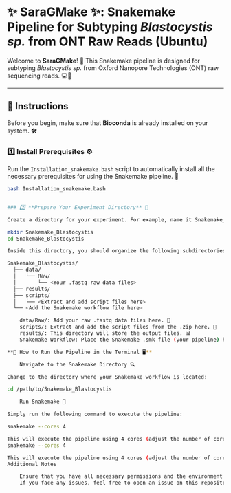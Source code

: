 # ✨ **SaraGMake** ✨: Snakemake Pipeline for Subtyping *Blastocystis sp.* from ONT Raw Reads (Ubuntu)

Welcome to **SaraGMake**! 🌿 This Snakemake pipeline is designed for subtyping *Blastocystis sp.* from Oxford Nanopore Technologies (ONT) raw sequencing reads. 💻🔬

---

## 📝 **Instructions**

Before you begin, make sure that **Bioconda** is already installed on your system. 🛠️

### 1️⃣ **Install Prerequisites** ⚙️

Run the `Installation_snakemake.bash` script to automatically install all the necessary prerequisites for using the Snakemake pipeline. 🎉

```bash
bash Installation_snakemake.bash


### 2️⃣ **Prepare Your Experiment Directory** 📁

Create a directory for your experiment. For example, name it Snakemake_Blastocystis: 🗂️

mkdir Snakemake_Blastocystis
cd Snakemake_Blastocystis

Inside this directory, you should organize the following subdirectories: 🗃️

Snakemake_Blastocystis/
  ├── data/
  │   └── Raw/
  │       └── <Your .fastq raw data files>
  ├── results/
  ├── scripts/
  │   └── <Extract and add script files here>
  └── <Add the Snakemake workflow file here>

    data/Raw/: Add your raw .fastq data files here. 🧬
    scripts/: Extract and add the script files from the .zip here. 📂
    results/: This directory will store the output files. 📊
    Snakemake Workflow: Place the Snakemake .smk file (your pipeline) here. 💼

**🚀 How to Run the Pipeline in the Terminal 🖥️**

    Navigate to the Snakemake Directory 🔍

Change to the directory where your Snakemake workflow is located:

cd /path/to/Snakemake_Blastocystis

    Run Snakemake 🚦

Simply run the following command to execute the pipeline:

snakemake --cores 4

This will execute the pipeline using 4 cores (adjust the number of cores based on your machine’s capacity). ⚡
snakemake --cores 4

This will execute the pipeline using 4 cores (adjust the number of cores based on your machine’s capacity).
Additional Notes

    Ensure that you have all necessary permissions and the environment set up before running the script.
    If you face any issues, feel free to open an issue on this repository for support!






 
